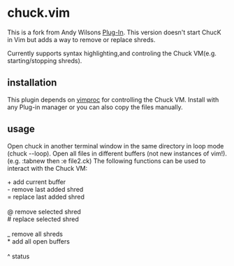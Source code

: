 chuck.vim
=========
This is a fork from Andy Wilsons [Plug-In](https://github.com/wilsaj/chuck.vim).
This version doesn't start ChucK in Vim but adds a way to remove or replace shreds.

Currently supports syntax highlighting,and controling the Chuck VM(e.g. starting/stopping shreds).

installation
------------
This plugin depends on [vimproc](https://github.com/Shougo/vimproc.vim) for controlling the Chuck VM.
Install with any Plug-in manager or you can also copy the files manually.

usage
------------
Open chuck in another terminal window in the same directory in loop mode (chuck --loop).
Open all files in different buffers (not new instances of vim!). (e.g. :tabnew then :e file2.ck)
The following functions can be used to interact with the Chuck VM:

\+   add current buffer <br/>
\-   remove last added shred <br/>
\=   replace last added shred <br/>
<br/>
\@   remove selected shred <br/>
\#   replace selected shred <br/>
<br/>
\_  remove all shreds <br/>
\*  add all open buffers <br/>
<br/>
\^  status


